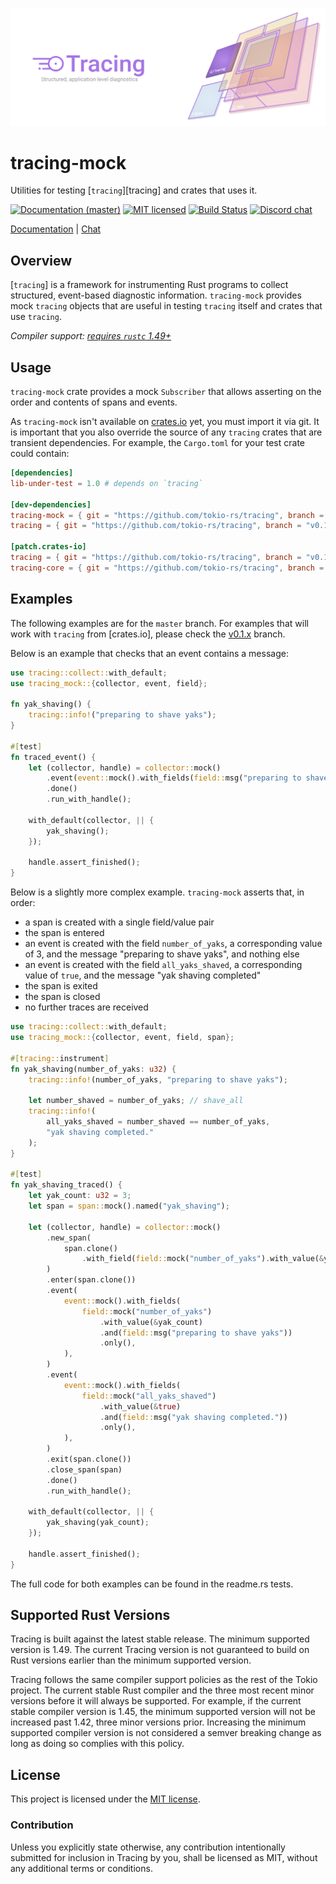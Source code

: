 ![Tracing — Structured, application-level diagnostics][splash]

[splash]: https://raw.githubusercontent.com/tokio-rs/tracing/master/assets/splash.svg

# tracing-mock

Utilities for testing [`tracing`][tracing] and crates that uses it.

[![Documentation (master)][docs-master-badge]][docs-master-url]
[![MIT licensed][mit-badge]][mit-url]
[![Build Status][actions-badge]][actions-url]
[![Discord chat][discord-badge]][discord-url]

[Documentation][docs-master-url] | [Chat][discord-url]

[docs-master-badge]: https://img.shields.io/badge/docs-master-blue
[docs-master-url]: https://tracing-rs.netlify.com/tracing_mock
[mit-badge]: https://img.shields.io/badge/license-MIT-blue.svg
[mit-url]: LICENSE
[actions-badge]: https://github.com/tokio-rs/tracing/workflows/CI/badge.svg
[actions-url]:https://github.com/tokio-rs/tracing/actions?query=workflow%3ACI
[discord-badge]: https://img.shields.io/discord/500028886025895936?logo=discord&label=discord&logoColor=white
[discord-url]: https://discord.gg/EeF3cQw

## Overview

[`tracing`] is a framework for instrumenting Rust programs to collect
structured, event-based diagnostic information. `tracing-mock` provides
mock `tracing` objects that are useful in testing `tracing`  itself 
and crates that use `tracing`.

*Compiler support: [requires `rustc` 1.49+][msrv]*

[msrv]: #supported-rust-versions

## Usage

`tracing-mock` crate provides a mock `Subscriber` that allows asserting on 
the order and contents of spans and events.

As `tracing-mock` isn't available on [crates.io](https://crates.io/)
yet, you must import it via git. It is important that you also override
the source of any `tracing` crates that are transient dependencies. For
example, the `Cargo.toml` for your test crate could contain:

```toml
[dependencies]
lib-under-test = 1.0 # depends on `tracing`

[dev-dependencies]
tracing-mock = { git = "https://github.com/tokio-rs/tracing", branch = "v0.1.x", version = "0.1" }
tracing = { git = "https://github.com/tokio-rs/tracing", branch = "v0.1.x", version = "0.1" }

[patch.crates-io]
tracing = { git = "https://github.com/tokio-rs/tracing", branch = "v0.1.x" }
tracing-core = { git = "https://github.com/tokio-rs/tracing", branch = "v0.1.x" }
```

## Examples

The following examples are for the `master` branch. For examples that
will work with `tracing` from [crates.io], please check the
[v0.1.x](https://github.com/tokio-rs/tracing/tree/v0.1.x/tracing-mock)
branch.

Below is an example that checks that an event contains a message:

```rust
use tracing::collect::with_default;
use tracing_mock::{collector, event, field};

fn yak_shaving() {
    tracing::info!("preparing to shave yaks");
}

#[test]
fn traced_event() {
    let (collector, handle) = collector::mock()
        .event(event::mock().with_fields(field::msg("preparing to shave yaks")))
        .done()
        .run_with_handle();

    with_default(collector, || {
        yak_shaving();
    });

    handle.assert_finished();
}
```

Below is a slightly more complex example. `tracing-mock` asserts that, in order:
- a span is created with a single field/value pair
- the span is entered
- an event is created with the field `number_of_yaks`, a corresponding
  value of 3, and the message "preparing to shave yaks", and nothing else
- an event is created with the field `all_yaks_shaved`, a corresponding value
  of `true`, and the message "yak shaving completed"
- the span is exited
- the span is closed
- no further traces are received

```rust
use tracing::collect::with_default;
use tracing_mock::{collector, event, field, span};

#[tracing::instrument]
fn yak_shaving(number_of_yaks: u32) {
    tracing::info!(number_of_yaks, "preparing to shave yaks");

    let number_shaved = number_of_yaks; // shave_all
    tracing::info!(
        all_yaks_shaved = number_shaved == number_of_yaks,
        "yak shaving completed."
    );
}

#[test]
fn yak_shaving_traced() {
    let yak_count: u32 = 3;
    let span = span::mock().named("yak_shaving");

    let (collector, handle) = collector::mock()
        .new_span(
            span.clone()
                .with_field(field::mock("number_of_yaks").with_value(&yak_count).only()),
        )
        .enter(span.clone())
        .event(
            event::mock().with_fields(
                field::mock("number_of_yaks")
                    .with_value(&yak_count)
                    .and(field::msg("preparing to shave yaks"))
                    .only(),
            ),
        )
        .event(
            event::mock().with_fields(
                field::mock("all_yaks_shaved")
                    .with_value(&true)
                    .and(field::msg("yak shaving completed."))
                    .only(),
            ),
        )
        .exit(span.clone())
        .close_span(span)
        .done()
        .run_with_handle();

    with_default(collector, || {
        yak_shaving(yak_count);
    });

    handle.assert_finished();
}
```

The full code for both examples can be found in the readme.rs tests.

## Supported Rust Versions

Tracing is built against the latest stable release. The minimum supported
version is 1.49. The current Tracing version is not guaranteed to build on Rust
versions earlier than the minimum supported version.

Tracing follows the same compiler support policies as the rest of the Tokio
project. The current stable Rust compiler and the three most recent minor
versions before it will always be supported. For example, if the current stable
compiler version is 1.45, the minimum supported version will not be increased
past 1.42, three minor versions prior. Increasing the minimum supported compiler
version is not considered a semver breaking change as long as doing so complies
with this policy.

## License

This project is licensed under the [MIT license](LICENSE).

### Contribution

Unless you explicitly state otherwise, any contribution intentionally submitted
for inclusion in Tracing by you, shall be licensed as MIT, without any additional
terms or conditions.